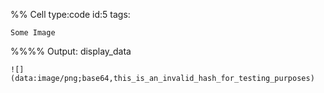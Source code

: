 %% Cell type:code id:5 tags:

``` 
Some Image
```

%%%% Output: display_data

    ![](data:image/png;base64,this_is_an_invalid_hash_for_testing_purposes)
